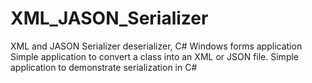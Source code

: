# XML_JASON_Serializer
XML and JASON Serializer deserializer, C# Windows forms application
Simple application to convert a class into an XML or JSON file.
Simple application to demonstrate serialization in C#
